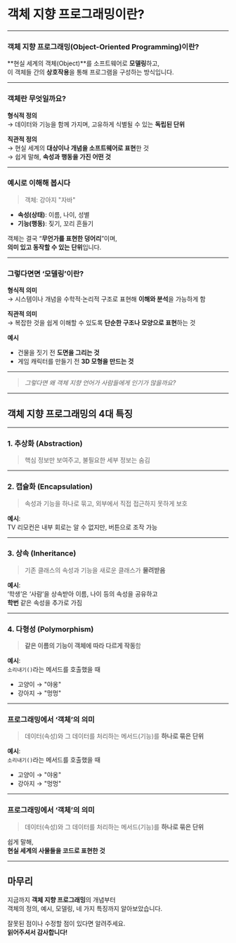 # 객체 지향 프로그래밍이란?

---

###  객체 지향 프로그래밍(Object-Oriented Programming)이란?

**현실 세계의 객체(Object)**를 소프트웨어로 **모델링**하고,  
이 객체들 간의 **상호작용**을 통해 프로그램을 구성하는 방식입니다.

---

###  객체란 무엇일까요?

**형식적 정의**  
→ 데이터와 기능을 함께 가지며, 고유하게 식별될 수 있는 **독립된 단위**

**직관적 정의**  
→ 현실 세계의 **대상이나 개념을 소프트웨어로 표현**한 것  
→ 쉽게 말해, **속성과 행동을 가진 어떤 것**

---

### 예시로 이해해 봅시다

> 객체: 강아지 "자바"

- **속성(상태)**: 이름, 나이, 성별  
- **기능(행동)**: 짖기, 꼬리 흔들기

 객체는 결국 “**무언가를 표현한 덩어리**”이며,  
**의미 있고 동작할 수 있는 단위**입니다.

---

### 그렇다면면 ‘모델링’이란?

**형식적 의미**  
→ 시스템이나 개념을 수학적·논리적 구조로 표현해 **이해와 분석**을 가능하게 함

**직관적 의미**  
→ 복잡한 것을 쉽게 이해할 수 있도록 **단순한 구조나 모양으로 표현**하는 것

  **예시**
- 건물을 짓기 전 **도면을 그리는 것**
- 게임 캐릭터를 만들기 전 **3D 모형을 만드는 것**

---

>  *그렇다면 왜 객체 지향 언어가 사람들에게 인기가 많을까요?*

---

##  객체 지향 프로그래밍의 4대 특징

---

### 1. 추상화 (Abstraction)
> 핵심 정보만 보여주고, 불필요한 세부 정보는 숨김

---

### 2. 캡슐화 (Encapsulation)
> 속성과 기능을 하나로 묶고, 외부에서 직접 접근하지 못하게 보호

 **예시**:  
TV 리모컨은 내부 회로는 알 수 없지만, 버튼으로 조작 가능

---

### 3. 상속 (Inheritance)
> 기존 클래스의 속성과 기능을 새로운 클래스가 **물려받음**

 **예시**:  
‘학생’은 ‘사람’을 상속받아 이름, 나이 등의 속성을 공유하고  
**학번** 같은 속성을 추가로 가짐

---

### 4. 다형성 (Polymorphism)
> **같은 이름의 기능이 객체에 따라 다르게 작동**함

 **예시**:  
`소리내기()`라는 메서드를 호출했을 때  
- 고양이 → "야옹"  
- 강아지 → "멍멍"

---

###  프로그래밍에서 ‘객체’의 의미

> 데이터(속성)와 그 데이터를 처리하는 메서드(기능)를 **하나로 묶은 단위**

 **예시**:  
`소리내기()`라는 메서드를 호출했을 때  
- 고양이 → "야옹"  
- 강아지 → "멍멍"

---

###  프로그래밍에서 ‘객체’의 의미

> 데이터(속성)와 그 데이터를 처리하는 메서드(기능)를 **하나로 묶은 단위**


쉽게 말해,  
**현실 세계의 사물들을 코드로 표현한 것**

---

##  마무리

지금까지 **객체 지향 프로그래밍**의 개념부터  
객체의 정의, 예시, 모델링, 네 가지 특징까지 알아보았습니다.

잘못된 점이나 수정할 점이 있다면 알려주세요.  
**읽어주셔서 감사합니다!** 
